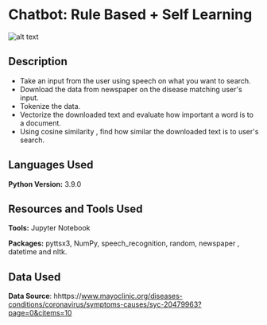# Chatbot: Rule Based + Self Learning
![alt text](https://github.com/fahadmehfooz/Chatbot-Rule-Based-Self-Learning-/blob/master/images/header-chat-box.png)

## Description
* Take an input from the user using speech on what you want to search.
* Download the data from newspaper on the disease matching user's input.
* Tokenize the data.
* Vectorize the downloaded text and evaluate how important a word is to a document.
* Using cosine similarity , find how similar the downloaded text is to user's search.


## Languages Used 
**Python Version:** 3.9.0

## Resources and Tools Used
**Tools:** Jupyter Notebook

**Packages:** pyttsx3, NumPy, speech_recognition, random, newspaper , datetime and nltk.

## Data Used
**Data Source**: hhttps://www.mayoclinic.org/diseases-conditions/coronavirus/symptoms-causes/syc-20479963?page=0&citems=10




